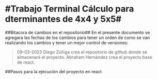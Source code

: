 #Trabajo Terminal Cálculo para dterminantes de 4x4 y 5x5#
================================================================
##Bitacora de cambios en el repositorio##
En el presente documento se agregara las fechas de los cambios para tener un orden de como se van realizando los cambios y tener un mejor
control de versiones:
>09-03-2023
Diego Zúñiga crea el repositorio de github donde se almacenará el proyecto.
Abraham Hernández crea el proyecto base de react. 

##Pasos para la ejecución del proyecto en react
